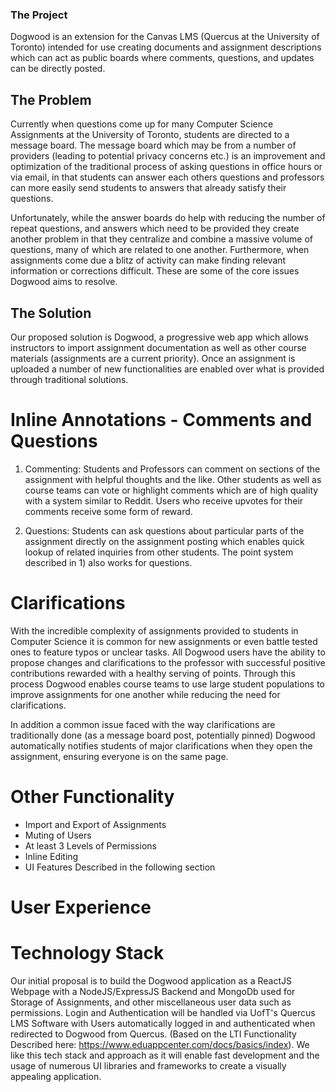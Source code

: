 ### The Project

Dogwood is an extension for the Canvas LMS (Quercus at the University of Toronto) intended for use creating documents and assignment descriptions which can act as public boards where comments, questions, and updates can be directly posted.

## The Problem

Currently when questions come up for many Computer Science Assignments at the University of Toronto, students are directed to a message board. The message board which may be from a number of providers (leading to potential privacy concerns etc.) is an improvement and optimization of the traditional process of asking questions in office hours or via email, in that students can answer each others questions and professors can more easily send students to answers that already satisfy their questions.

Unfortunately, while the answer boards do help with reducing the number of repeat questions, and answers which need to be provided they create another problem in that they centralize and combine a massive volume of questions, many of which are related to one another. Furthermore, when assignments come due a blitz of activity can make finding relevant information or corrections difficult. These are some of the core issues Dogwood aims to resolve.

## The Solution

Our proposed solution is Dogwood, a progressive web app which allows instructors to import assignment documentation as well as other course materials (assignments are a current priority). Once an assignment is uploaded a number of new functionalities are enabled over what is provided through traditional solutions.

# Inline Annotations - Comments and Questions

1) Commenting: Students and Professors can comment on sections of the assignment with helpful thoughts and the like. Other students as well as course teams can vote or highlight comments which are of high quality with a system similar to Reddit. Users who receive upvotes for their comments receive some form of reward.

2) Questions: Students can ask questions about particular parts of the assignment directly on the assignment posting which enables quick lookup of related inquiries from other students. The point system described in 1) also works for questions.

# Clarifications

With the incredible complexity of assignments provided to students in Computer Science it is common for new assignments or even battle tested ones to feature typos or unclear tasks. All Dogwood users have the ability to propose changes and clarifications to the professor with successful positive contributions rewarded with a healthy serving of points. Through this process Dogwood enables course teams to use large student populations to improve assignments for one another while reducing the need for clarifications.

In addition a common issue faced with the way clarifications are traditionally done (as a message board post, potentially pinned) Dogwood automatically notifies students of major clarifications when they open the assignment, ensuring everyone is on the same page. 

# Other Functionality

- Import and Export of Assignments
- Muting of Users
- At least 3 Levels of Permissions
- Inline Editing
- UI Features Described in the following section

# User Experience

# Technology Stack

Our initial proposal is to build the Dogwood application as a ReactJS Webpage with a NodeJS/ExpressJS Backend and MongoDb used for Storage of Assignments, and other miscellaneous user data such as permissions. Login and Authentication will be handled via UofT's Quercus LMS Software with Users automatically logged in and authenticated when redirected to Dogwood from Quercus. (Based on the LTI Functionality Described here: https://www.eduappcenter.com/docs/basics/index). We like this tech stack and approach as it will enable fast development and the usage of numerous UI libraries and frameworks to create a visually appealing application.